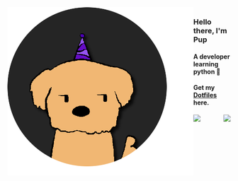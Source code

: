 <img align='left' src="https://github.com/XePupp/XePupp/blob/main/images/pfp.png?raw=true">

### Hello there, I'm Pup
#### A developer learning python 🐍
#### Get my [Dotfiles](http://github.com/xepupp/dotfiles "Dotfiles") here.

<img align='left' src="https://github-readme-stats.vercel.app/api?username=xepupp&theme=github_dark&card_width=100">


<img align='right' src="https://github-readme-stats.vercel.app/api/top-langs/?username=xepupp&langs_count=3&theme=github_dark">
